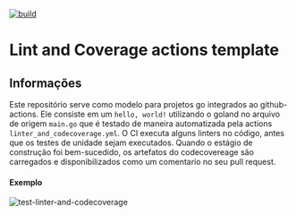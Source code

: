 [![build](https://img.shields.io/wercker/build/wercker/go-wercker-api.svg)](https://github.com/LucasRejanio/golang-ci-template-test/actions)


# Lint and Coverage actions template

## Informações

Este repositório serve como modelo para projetos go integrados ao github-actions. Ele consiste em um `hello, world!` utilizando o goland no arquivo de origem `main.go` que é testado de maneira automatizada pela actions `linter_and_codecoverage.yml`. O CI executa alguns linters no código, antes que os testes de unidade sejam executados. Quando o estágio de construção foi bem-sucedido, os artefatos do codecovereage são carregados e disponibilizados como um comentario no seu pull request.

#### Exemplo 

![test-linter-and-codecoverage](https://user-images.githubusercontent.com/52427398/113367382-3b736c00-9332-11eb-8d7f-a9a2cbcd1075.png)

